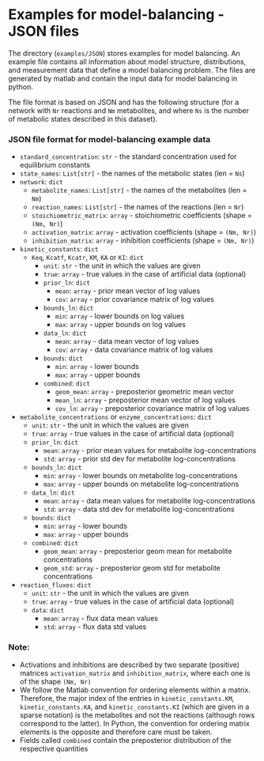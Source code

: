# Examples for model-balancing - JSON files

The directory (`examples/JSON`) stores examples for model balancing. An example file contains all information about model structure, distributions, and measurement data that define a model balancing problem. The files are generated by matlab and contain the input data for model balancing in python.

The file format is based on JSON and has the following structure
(for a network with `Nr` reactions and `Nm` metabolites, and where `Ns` is the number of metabolic states
described in this dataset).

### JSON file format for model-balancing example data
- `standard_concentration`: `str` - the standard concentration used for equilibrium constants
- `state_names`: `List[str]` - the names of the metabolic states (len = `Ns`)
- `network`: `dict`
  * `metabolite_names`: `List[str]` - the names of the metabolites (len = `Nm`)
  * `reaction_names`: `List[str]` - the names of the reactions (len = `Nr`)
  * `stoichiometric_matrix`: `array` - stoichiometric coefficients (shape = `(Nm, Nr)`)
  * `activation_matrix`: `array` - activation coefficients (shape = `(Nm, Nr)`)
  * `inhibition_matrix`: `array` - inhibition coefficients (shape = `(Nm, Nr)`)
- `kinetic_constants`: `dict`
  - `Keq`, `Kcatf`, `Kcatr`, `KM`, `KA` or `KI`: `dict`
      * `unit`: `str` - the unit in which the values are given
      * `true`: `array` - true values in the case of artificial data (optional)
      * `prior_ln`: `dict`
        - `mean`: `array` - prior mean vector of log values
        - `cov`: `array` - prior covariance matrix of log values
      * `bounds_ln`: `dict`
        - `min`: `array` - lower bounds on log values
        - `max`: `array` - upper bounds on log values
      * `data_ln`: `dict`
        - `mean`: `array` - data mean vector of log values
        - `cov`: `array` - data covariance matrix of log values
      * `bounds`: `dict`
        - `min`: `array` - lower bounds
        - `max`: `array` - upper bounds
      * `combined`: `dict`
        - `geom_mean`: `array` - preposterior geometric mean vector
        - `mean_ln`: `array` - preposterior mean vector of log values
        - `cov_ln`: `array` - preposterior covariance matrix of log values
- `metabolite_concentrations` or `enzyme_concentrations`: `dict`
  * `unit`: `str` - the unit in which the values are given
  * `true`: `array` - true values in the case of artificial data (optional)
  * `prior_ln`: `dict`
    - `mean`: `array` - prior mean values for metabolite log-concentrations
    - `std`: `array` - prior std dev for metabolite log-concentrations
  * `bounds_ln`: `dict`
    - `min`: `array` - lower bounds on metabolite log-concentrations
    - `max`: `array` - upper bounds on metabolite log-concentrations
  * `data_ln`: `dict`
    - `mean`: `array` - data mean values for metabolite log-concentrations
    - `std`: `array` - data std dev for metabolite log-concentrations
  * `bounds`: `dict`
    - `min`: `array` - lower bounds
    - `max`: `array` - upper bounds
  * `combined`: `dict`
    - `geom_mean`: `array` - preposterior geom mean for metabolite concentrations
    - `geom_std`: `array` - preposterior geom std for metabolite concentrations
- `reaction_fluxes`: `dict`
  * `unit`: `str` - the unit in which the values are given
  * `true`: `array` - true values in the case of artificial data (optional)
  * `data`: `dict`
    - `mean`: `array` - flux data mean values
    - `std`: `array` - flux data std values

### Note:
- Activations and inhibitions are described by two separate (positive) matrices `activation_matrix` and 
  `inhibition_matrix`, where each one is of the shape `(Nm, Nr)`
- We follow the Matlab convention for ordering elements within a matrix. Therefore, the major index of the entries in 
  `kinetic_constants.KM`, `kinetic_constants.KA`, and `kinetic_constants.KI` (which are given in a sparse notation) is
  the metabolites and not the reactions (although rows correspond to the latter). In Python, the convention for ordering
  matrix elements is the opposite and therefore care must be taken.
- Fields called `combined` contain the preposterior distribution of the respective quantities
